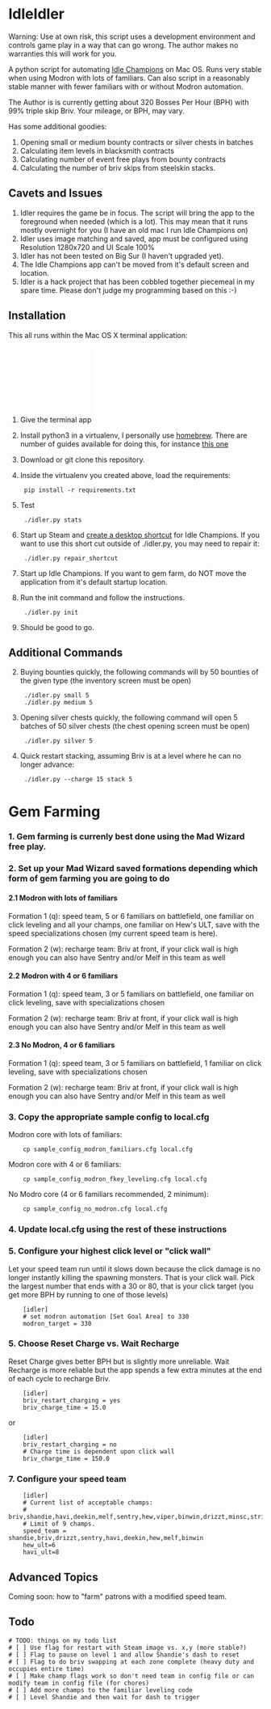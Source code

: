 # IdleIdler

Warning: Use at own risk, this script uses a development environment and controls game play in a way that can go wrong.  The author makes no warranties this will work for you.

A python script for automating [Idle Champions](http://www.idlechampions.com/) on Mac OS.  Runs very stable when using Modron with lots of familiars.   Can also script in a reasonably stable manner with fewer familiars with or without Modron automation.

The Author is is currently getting about 320 Bosses Per Hour (BPH) with 99% triple skip Briv.  Your mileage, or BPH, may vary.

Has some additional goodies:

1. Opening small or medium bounty contracts or silver chests in batches
1. Calculating item levels in blacksmith contracts
1. Calculating number of event free plays from bounty contracts
1. Calculating the number of briv skips from steelskin stacks.

## Cavets and Issues

1. Idler requires the game be in focus.  The script will bring the app to the foreground when needed (which is a lot).  This may mean that it runs mostly overnight for you (I have an old mac I run Idle Champions on)
2. Idler uses image matching and saved, app must be configured using Resolution 1280x720 and UI Scale 100%
2. Idler has not been tested on Big Sur (I haven't upgraded yet).
2. The Idle Champions app can't be moved from it's default screen and location.
2. Idler is a hack project that has been cobbled together piecemeal in my spare time.  Please don't judge my programming based on this :-)

## Installation

This all runs within the Mac OS X terminal application:

1. Give the terminal app ![accessibility permissions](documentation/accessibility.md) 
1. Install python3 in a virtualenv, I personally use [homebrew](https://brew.sh/). There are number of guides available for doing this, for instance [this one](https://www.studytonight.com/post/python-virtual-environment-setup-on-mac-osx-easiest-way)
2. Download or git clone this repository.
2. Inside the virtualenv you created above,  load the requirements:

        pip install -r requirements.txt

1. Test

        ./idler.py stats
    
1. Start up Steam and [create a desktop shortcut](documentation/AddDesktopShortcut.png) for Idle Champions.  If you want to use this short cut outside of ./idler.py, you may need to repair it:

        ./idler.py repair_shortcut
        
1. Start up Idle Champions. If you want to gem farm, do NOT move the application from it's default startup location.
1. Run the init command and follow the instructions.

        ./idler.py init

1. Should be good to go.

## Additional Commands

2. Buying bounties quickly, the following commands will by 50 bounties of the given type (the inventory screen must be open)

        ./idler.py small 5
        ./idler.py medium 5

3. Opening silver chests quickly, the following command will open 5 batches of 50 silver chests (the chest opening screen must be open)

        ./idler.py silver 5

4. Quick restart stacking, assuming Briv is at a level where he can no longer advance:

        ./idler.py --charge 15 stack 5
        
# Gem Farming

### 1. Gem farming is currenly best done using the Mad Wizard free play.
### 2. Set up your Mad Wizard saved formations depending which form of gem farming you are going to do

#### 2.1 Modron with lots of familiars

Formation 1 (q): speed team, 5 or 6 familiars on battlefield, one familiar on click leveling and all your champs, one familiar on Hew's ULT, save with the speed specializations chosen (my current speed team is here).

Formation 2 (w): recharge team: Briv at front, if your click wall is high enough you can also have Sentry and/or Melf in this team as well

#### 2.2 Modron with 4 or 6 familiars

Formation 1 (q): speed team, 3 or 5 familiars on battlefield, one familiar on click leveling, save with specializations chosen

Formation 2 (w): recharge team: Briv at front, if your click wall is high enough you can also have Sentry and/or Melf in this team as well

#### 2.3 No Modron, 4 or 6 familiars 

Formation 1 (q): speed team, 3 or 5 familiars on battlefield, 1 familiar on click leveling, save with specializations chosen

Formation 2 (w): recharge team: Briv at front, if your click wall is high enough you can also have Sentry and/or Melf in this team as well

### 3. Copy the appropriate sample config to local.cfg

Modron core with lots of familiars:

        cp sample_config_modron_familiars.cfg local.cfg
        
Modron core with 4 or 6 familiars:

        cp sample_config_modron_fkey_leveling.cfg local.cfg
        
No Modro core (4 or 6 familiars recommended, 2 minimum):

        cp sample_config_no_modron.cfg local.cfg
        
### 4. Update local.cfg using the rest of these instructions

### 5. Configure your highest click level or "click wall"

Let your speed team run until it slows down because the click damage is no longer instantly killing the spawning monsters.  That is your click wall.  Pick the largest number that ends with a 30 or 80, that is your click target (you get more BPH by running to one of those levels)

        [idler]
        # set modron automation [Set Goal Area] to 330
        modron_target = 330
        
### 5. Choose Reset Charge vs. Wait Recharge

Reset Charge gives better BPH but is slightly more unreliable.  Wait Recharge is more reliable but the app spends a few extra minutes at the end of each cycle to recharge Briv.

        [idler]
        briv_restart_charging = yes
        briv_charge_time = 15.0

or

        [idler]
        briv_restart_charging = no
        # Charge time is dependent upon click wall
        briv_charge_time = 150.0

### 7. Configure your speed team

        [idler]
        # Current list of acceptable champs:
        # briv,shandie,havi,deekin,melf,sentry,hew,viper,binwin,drizzt,minsc,strix,hitch
        # Limit of 9 champs.
        speed_team = shandie,briv,drizzt,sentry,havi,deekin,hew,melf,binwin
        hew_ult=6
        havi_ult=8

## Advanced Topics

Coming soon:  how to "farm" patrons with a modified speed team.

## Todo

    # TODO: things on my todo list
    # [ ] Use flag for restart with Steam image vs. x,y (more stable?)
    # [ ] Flag to pause on level 1 and allow Shandie's dash to reset
    # [ ] Flag to do briv swapping at each zone complete (heavy duty and occupies entire time)
    # [ ] Make champ flags work so don't need team in config file or can modify team in config file (for chores)
    # [ ] Add more champs to the familiar leveling code
    # [ ] Level Shandie and then wait for dash to trigger
